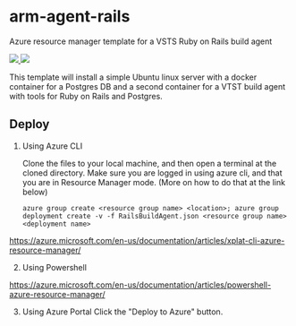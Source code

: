 # arm-agent-rails
Azure resource manager template for a VSTS Ruby on Rails build agent

<a href="https://portal.azure.com/#create/Microsoft.Template/uri/https%3A%2F%2Fraw.githubusercontent.com%2FJamesCarscadden%2Farm-rails-agent%2Fmaster%2FRailsBuildAgent.json" target="_blank">
    <img src="http://azuredeploy.net/deploybutton.png"/>
</a>
<a href="http://armviz.io/#/?load=https%3A%2F%2Fraw.githubusercontent.com%2FJamesCarscadden%2Farm-rails-agent%2Fmaster%2FRailsBuildAgent.json" target="_blank">
    <img src="http://armviz.io/visualizebutton.png"/>
</a>

This template will install a simple Ubuntu linux server with a docker container for a Postgres DB and a second container for a VTST build agent with tools for Ruby on Rails and Postgres.

## Deploy

1. Using Azure CLI

    Clone the files to your local machine, and then open a terminal at the cloned directory. Make sure you are logged in using azure cli, and that you are in Resource Manager mode. (More on how to do that at the link below)

    ```
    azure group create <resource group name> <location>; azure group deployment create -v -f RailsBuildAgent.json <resource group name> <deployment name>
    ```

  https://azure.microsoft.com/en-us/documentation/articles/xplat-cli-azure-resource-manager/

2. Using Powershell

  https://azure.microsoft.com/en-us/documentation/articles/powershell-azure-resource-manager/

3. Using Azure Portal
  Click the "Deploy to Azure" button.